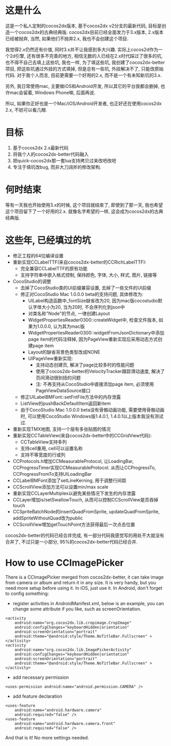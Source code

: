 这是什么
===

这是一个私人定制的cocos2dx版本, 基于cocos2dx v2分支的最新代码, 目标是创造一个cocos2dx的古典经典版. cocos2dx目前已经全面发力于3.x版本, 2.x版本已经被抛弃, 当然, 如果他们不抛弃2.x, 我也不会创建这个项目.

我觉得2.x仍然还有价值, 同时3.x并不让我感到多大兴趣. 实际上cocos2d作为一个2d引擎, 还有很多不完善的地方, 相信无数的人已经在2.x时代踩过了很多的坑, 也不得不自己去填上这些坑, 我也一样, 为了填这些坑, 我创建了cocos2dx-better项目, 把这些坑通过外挂的方式填掉, 但是总有一些坑, 外挂解决不了, 只能改原始代码. 对于我个人而言, 目前更需要一个好用的2.x, 而不是一个有未知新坑的3.x.

另外, 我日常使用mac, 主要做iOS和Android开发, 所以其它的平台我都会删掉, 也许mac会留着, Windows Phone嘛, 后面再说. 

所以, 如果你正好也是一个Mac/iOS/Android开发者, 也正好还在使用cocos2dx 2.x, 不妨可以看几眼.

目标
===
1. 基于cocos2dx 2.x最新代码
2. 将我个人的cocos2dx-better代码融入
3. 把quick-cocos2dx那一套lua支持拷贝过来改吧改吧
4. 专注于填坑改bug, 而非大刀阔斧的修改架构.

何时结束
===
等有一天我也开始使用3.x的时候, 这个项目就结束了, 即使到了那一天, 我也希望这个项目留下了一个好用的2.x. 就像名字希望的一样, 这会成为cocos2dx的古典经典版.


这些年, 已经填过的坑
===

* 修正工程的64位编译设置
* 重新实现CCLabelTTF(来自cocos2dx-better的CCRichLabelTTF):
	* 完全兼容CCLabelTTF的原有功能
	* 支持字符串中嵌入格式控制, 保持颜色, 字体, 大小, 样式, 图片, 链接等 
* CocoStudio的调整
	* 去掉了CocoStudio类的UI前缀兼容设置, 去掉了一些文件的UI前缀
	* 修正对CocoStudio Mac 1.0.0.0 beta的支持问题, 具体修改为:
		* UILabel构造函数中_fontSize缺省改为20, 因为mac版cocostudio默认字体大小为20, 当为20时, 不会序列化到json中
		* 对类名称"Node"的节点, 一律创建Layout
		* WidgetPropertiesReader0300::createWidget中, 检查文件版本, 如果为1.0.0.0, 认为其为mac版
		* WidgetPropertiesReader0300::widgetFromJsonDictionary中添加page item的代码注释掉, 因为PageView重新实现后采用动态方式创建page item
		* Layout的缺省背景色类型改成NONE
		* UIPageView重新实现:
			* 支持动态创建页, 解决了page比较多时的性能问题
			* 使用了cocos2dx-better的VelocityTracker跟踪滑动速度, 解决了页间滑动很别扭的问题
			* 注: 不再支持从CocoStudio中直接添加page item, 必须使用PageViewDataSource接口
	* 修正UILabelBMFont::setFntFile方法中的内存泄露
	* ListView的pushBackDefaultItem返回新item
	* 由于CocoStudio Mac 1.0.0.0 beta没有骨骼动画功能, 需要使用骨骼动画时, 可以使用CocoStudio Windows版1.4.0.1, 1.4.0.1以上版本我没有测试过.
* 重新实现TMX地图, 支持一个层有多张贴图的情况
* 重新实现CCTableView(来自cocos2dx-better中的CCGridView代码):
	* CCTableView支持多列
	* 支持cell重用, cell可以设置名称
	* 支持不等宽度的行或列
* CCProtocols.h增加CCMeasurableProtocol, 让LoadingBar, CCProgressTimer实现CCMeasurableProtocol. 从而让CCProgressTo, CCProgressFromTo支持UILoadingBar
* CCLabelBMFont添加了setLineKerning, 用于调整行间距
* CCScrollView添加方法可以设置min/max scale
* 重新实现CCLayerMultiplex以避免某些情况下发生的内存泄露
* CCLayer增加is/setSwallowTouch, 从而可以控制CCScrollView是否吞掉touch
* CCSpriteBatchNode的insertQuadFromSprite, updateQuadFromSprite, addSpriteWithoutQuad改为public
* CCScrollView增加getTouchPoint方法获得最后一次点击位置

cocos2dx-better的代码已经合并完成, 有一部分代码我感觉写的用处不大就没有合并了, 不过只是一小部分, 95%的cocos2dx-better代码已经合并.

How to use CCImagePicker
==========================
There is a CCImagePicker merged from cocos2dx-better, it can take image from camera or album and return it in any size. It is very handy, but you need more setup before using it. In iOS, just use it. In Android, don't forget to config something:
* register activities in AndroidManifest.xml, below is an example, you can change some attribute if you like, such as screenOrientation.

```
<activity
    android:name="org.cocos2dx.lib.cropimage.CropImage"
    android:configChanges="keyboardHidden|orientation"
    android:screenOrientation="portrait"
    android:theme="@android:style/Theme.NoTitleBar.Fullscreen" >
</activity>
<activity
    android:name="org.cocos2dx.lib.ImagePickerActivity"
    android:configChanges="keyboardHidden|orientation"
    android:screenOrientation="portrait"
    android:theme="@android:style/Theme.NoTitleBar.Fullscreen" >
</activity>
```

* add necessary permission

```
<uses-permission android:name="android.permission.CAMERA" />
```

* add feature declaration

```
<uses-feature
    android:name="android.hardware.camera"
    android:required="false" />
<uses-feature
    android:name="android.hardware.camera.front"
    android:required="false" />
```

And that is it! No more settings needed.